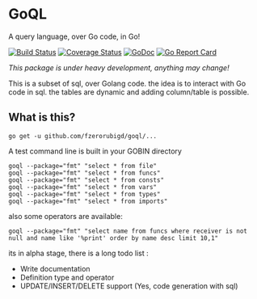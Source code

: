 # GoQL 
A query language, over Go code, in Go!

[![Build Status](https://travis-ci.org/fzerorubigd/goql.svg)](https://travis-ci.org/fzerorubigd/goql)
[![Coverage Status](https://coveralls.io/repos/github/fzerorubigd/goql/badge.svg?branch=master)](https://coveralls.io/github/fzerorubigd/goql?branch=master)
[![GoDoc](https://godoc.org/github.com/fzerorubigd/goql?status.svg)](https://godoc.org/github.com/fzerorubigd/goql)
[![Go Report Card](https://goreportcard.com/badge/github.com/fzerorubigd/goql)](https://goreportcard.com/report/github.com/fzerorubigd/goql)

*This package is under heavy development, anything may change!*

This is a subset of sql, over Golang code. the idea is to interact with Go code in sql. the tables are dynamic and adding column/table is possible.

## What is this?

```
go get -u github.com/fzerorubigd/goql/...

```

A test command line is built in your GOBIN directory 

```
goql --package="fmt" "select * from file"
goql --package="fmt" "select * from funcs"
goql --package="fmt" "select * from consts"
goql --package="fmt" "select * from vars"
goql --package="fmt" "select * from types"
goql --package="fmt" "select * from imports"
```

also some operators are available: 

```
goql --package="fmt" "select name from funcs where receiver is not null and name like '%print' order by name desc limit 10,1"
```

its in alpha stage, there is a long todo list :

- Write documentation
- Definition type and operator 
- UPDATE/INSERT/DELETE support (Yes, code generation with sql)
